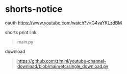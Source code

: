 # shorts-notice
oauth https://www.youtube.com/watch?v=G4vaYKLzdBM

shorts print link

> main.py

download

>  https://github.com/ziminl/youtube-channel-download/blob/main/etc/single_download.py
